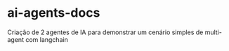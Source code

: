 # ai-agents-docs
Criação de 2 agentes de IA para demonstrar um cenário simples de multi-agent com langchain
